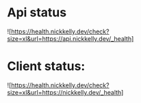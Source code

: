 # Api status

![https://health.nickkelly.dev/check?size=xl&url=https://api.nickkelly.dev/_health]

# Client status:

![https://health.nickkelly.dev/check?size=xl&url=https://nickkelly.dev/_health]
